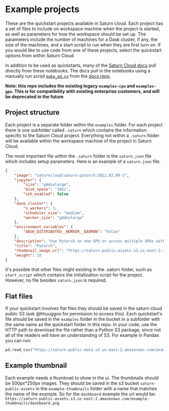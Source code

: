 # Example projects

These are the quickstart projects available in Saturn cloud. Each project has a set of files to include on workspace machine when the project is started, as well as parameters for how the workspace should be set up. The parameters include the number of machines for a Dask cluster, if any, the size of the machines, and a start script to run when they are first turn on. If you would like to use code from one of these projects, select the quickstart options from within Saturn Cloud.

In addition to be used as quickstarts, many of the [Saturn Cloud docs](http://saturncloud.io/docs) pull directly from these notebooks. The docs pull in the notebooks using a manually run script [`make_md.py`](https://github.com/saturncloud/docs/blob/main/make_md.py) from the [docs repo](https://github.com/saturncloud/docs).

**Note: this repo includes the existing legacy `examples-cpu` and `examples-gpu`. This is for compatibility with existing enterprise customers, and will be deprecated in the future**

## Project structure

Each project is a separate folder within the `examples` folder. For each project there is one subfolder called `.saturn` which contains the information specific to the Saturn Cloud project. Everything not within a `.saturn` folder will be available within the workspace machine of the project in Saturn Cloud.

The most important file within the `.saturn` folder is the `saturn.json` file which includes setup parameters. Here is an example of a `saturn.json` file:

```json
{
    "image": "saturncloud/saturn-pytorch:2021.02.09-3",
    "jupyter": {
        "size": "g4dnxlarge",
        "disk_space": "10Gi",
        "ssh_enabled": false
    },
    "dask_cluster": {
        "n_workers": 3,
        "scheduler_size": "medium",
        "worker_size": "g4dnxlarge"
    },
    "environment_variables": {
        "DASK_DISTRIBUTED__WORKER__DAEMON": "False"
    },
    "description": "Use Pytorch on one GPU or across multiple GPUs with Dask",
    "title": "Pytorch",
    "thumbnail_image_url": "https://saturn-public-assets.s3.us-east-2.amazonaws.com/example-thumbnails/dashboard.png",
    "weight": 10
}
```

It's possible that other files might existing in the .saturn folder, such as `start_script` which contains the initialization script for the project. However, no file besides `saturn.json` is required.

## Flat files

If your quickstart involves flat files they should be saved in the saturn cloud public S3 (ask @hhuuggoo for permission to access this). Each quickstart's file should be saved in the `examples` folder in the bucket in a subfolder with the same name as the quickstart folder in this repo. In your code, use the HTTP path to download the file rather than a Python S3 package, since not all of the readers will have an understanding of S3. For example in Pandas you can run:

```python
pd.read_csv("https://saturn-public-data.s3.us-east-2.amazonaws.com/examples/dashboard/pickup_grouped_by_zone.csv")
```


## Example thumbnail

Each example needs a thumbnail to show in the ui. The thumbnails should be 500px*250px images. They should be saved in the s3 bucket `saturn-public-assets` in the `example-thumbnails` folder with a name that matches the name of the example. So for the `dashboard` example the url would be: `https://saturn-public-assets.s3.us-east-2.amazonaws.com/example-thumbnails/dashboard.png`